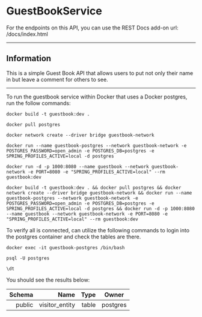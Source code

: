 <h1>GuestBookService</h1>


For the endpoints on this API, you can use the REST Docs add-on url: /docs/index.html

---

<h2>Information</h2>

This is a simple Guest Book API that allows users to put not only their name in but leave a comment for others to see.

---

To run the guestbook service within Docker that uses a Docker postgres, run the follow commands:

```
docker build -t guestbook:dev .

docker pull postgres

docker network create --driver bridge guestbook-network

docker run --name guestbook-postgres --network guestbook-network -e POSTGRES_PASSWORD=open_admin -e POSTGRES_DB=postgres -e SPRING_PROFILES_ACTIVE=local -d postgres

docker run -d -p 1000:8080 --name guestbook --network guestbook-network -e PORT=8080 -e "SPRING_PROFILES_ACTIVE=local" --rm guestbook:dev
```

```
docker build -t guestbook:dev . && docker pull postgres && docker network create --driver bridge guestbook-network && docker run --name guestbook-postgres --network guestbook-network -e POSTGRES_PASSWORD=open_admin -e POSTGRES_DB=postgres -e SPRING_PROFILES_ACTIVE=local -d postgres && docker run -d -p 1000:8080 --name guestbook --network guestbook-network -e PORT=8080 -e "SPRING_PROFILES_ACTIVE=local" --rm guestbook:dev 

```

To verify all is connected, can utilize the following commands to login into the postgres container and check the tables are there.

```
docker exec -it guestbook-postgres /bin/bash

psql -U postgres

\dt

```

You should see the results below:

 Schema |      Name      | Type  |  Owner   
--------:|----------------:|-------:|----------
 public | visitor_entity | table | postgres